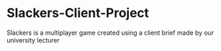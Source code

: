 # Slackers-Client-Project
Slackers is a multiplayer game created using a client brief made by our university lecturer
